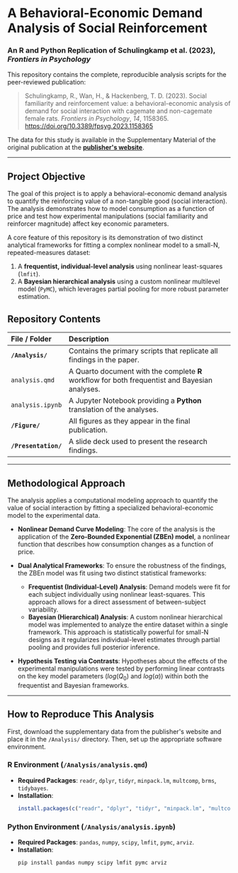 # A Behavioral-Economic Demand Analysis of Social Reinforcement
### An R and Python Replication of Schulingkamp et al. (2023), *Frontiers in Psychology*

This repository contains the complete, reproducible analysis scripts for the peer-reviewed publication:

> Schulingkamp, R., Wan, H., & Hackenberg, T. D. (2023). Social familiarity and reinforcement value: a behavioral-economic analysis of demand for social interaction with cagemate and non-cagemate female rats. *Frontiers in Psychology*, *14*, 1158365. https://doi.org/10.3389/fpsyg.2023.1158365

The data for this study is available in the Supplementary Material of the original publication at the **[publisher's website](https://www.frontiersin.org/articles/10.3389/fpsyg.2023.1158365/full#supplementary-material)**.

---

## Project Objective

The goal of this project is to apply a behavioral-economic demand analysis to quantify the reinforcing value of a non-tangible good (social interaction). The analysis demonstrates how to model consumption as a function of price and test how experimental manipulations (social familiarity and reinforcer magnitude) affect key economic parameters.

A core feature of this repository is its demonstration of two distinct analytical frameworks for fitting a complex nonlinear model to a small-N, repeated-measures dataset:
1.  A **frequentist, individual-level analysis** using nonlinear least-squares (`lmfit`).
2.  A **Bayesian hierarchical analysis** using a custom nonlinear multilevel model (`PyMC`), which leverages partial pooling for more robust parameter estimation.

## Repository Contents

| File / Folder | Description |
| :--- | :--- |
| **`/Analysis/`** | Contains the primary scripts that replicate all findings in the paper. |
| `analysis.qmd` | A Quarto document with the complete **R** workflow for both frequentist and Bayesian analyses. |
| `analysis.ipynb` | A Jupyter Notebook providing a **Python** translation of the analyses. |
| **`/Figure/`** | All figures as they appear in the final publication. |
| **`/Presentation/`** | A slide deck used to present the research findings. |

---

## Methodological Approach

The analysis applies a computational modeling approach to quantify the value of social interaction by fitting a specialized behavioral-economic model to the experimental data.

* **Nonlinear Demand Curve Modeling**: The core of the analysis is the application of the **Zero-Bounded Exponential (ZBEn) model**, a nonlinear function that describes how consumption changes as a function of price.

* **Dual Analytical Frameworks**: To ensure the robustness of the findings, the ZBEn model was fit using two distinct statistical frameworks:
    * **Frequentist (Individual-Level) Analysis**: Demand models were fit for each subject individually using nonlinear least-squares. This approach allows for a direct assessment of between-subject variability.
    * **Bayesian (Hierarchical) Analysis**: A custom nonlinear hierarchical model was implemented to analyze the entire dataset within a single framework. This approach is statistically powerful for small-N designs as it regularizes individual-level estimates through partial pooling and provides full posterior inference.

* **Hypothesis Testing via Contrasts**: Hypotheses about the effects of the experimental manipulations were tested by performing linear contrasts on the key model parameters ($log(Q_0)$ and $log(\alpha)$) within both the frequentist and Bayesian frameworks.

---

## How to Reproduce This Analysis

First, download the supplementary data from the publisher's website and place it in the `/Analysis/` directory. Then, set up the appropriate software environment.

### R Environment (`/Analysis/analysis.qmd`)

* **Required Packages**: `readr`, `dplyr`, `tidyr`, `minpack.lm`, `multcomp`, `brms`, `tidybayes`.
* **Installation**:
    ```R
    install.packages(c("readr", "dplyr", "tidyr", "minpack.lm", "multcomp", "brms", "tidybayes"))
    ```

### Python Environment (`/Analysis/analysis.ipynb`)

* **Required Packages**: `pandas`, `numpy`, `scipy`, `lmfit`, `pymc`, `arviz`.
* **Installation**:
    ```bash
    pip install pandas numpy scipy lmfit pymc arviz
    ```